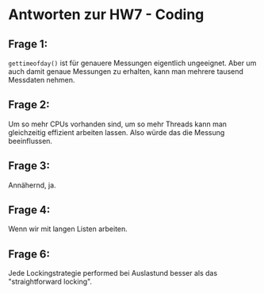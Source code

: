 Antworten zur HW7 - Coding
=================================

Frage 1:
--------
`gettimeofday()` ist für genauere Messungen eigentlich ungeeignet. Aber um auch damit genaue Messungen zu erhalten, kann man mehrere tausend Messdaten nehmen.

Frage 2:
--------
Um so mehr CPUs vorhanden sind, um so mehr Threads kann man gleichzeitig effizient arbeiten lassen. Also würde das die Messung beeinflussen.

Frage 3:
--------
Annähernd, ja.

Frage 4:
--------
Wenn wir mit langen Listen arbeiten.

Frage 6:
--------
Jede Lockingstrategie performed bei Auslastund besser als das "straightforward locking".
